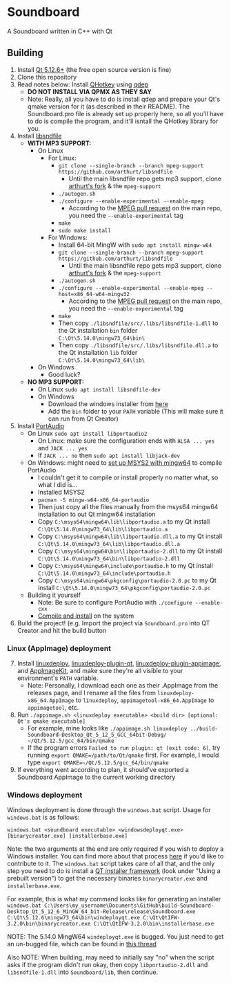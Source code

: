 # Soundboard
A Soundboard written in C++ with Qt

## Building
1. Install [Qt 5.12.6+](https://www.qt.io/download) (the free open source version is fine)
2. Clone this repository
3. Read notes below: Install [QHotkey](https://github.com/Skycoder42/QHotkey) using [qdep](https://github.com/Skycoder42/qdep)
    - **DO NOT INSTALL VIA QPMX AS THEY SAY**
    - Note: Really, all you have to do is install qdep and prepare your Qt's qmake version for it (as described in their README). The Soundboard.pro file is already set up properly here, so all you'll have to do is compile the program, and it'll isntall the QHotkey library for you.
4. Install [libsndfile](https://github.com/erikd/libsndfile)
    - **WITH MP3 SUPPORT:**
        - On Linux
            - For Linux:
                - `git clone --single-branch --branch mpeg-support https://github.com/arthurt/libsndfile`
                     - Until the main libsndfile repo gets mp3 support, clone [arthurt's fork](https://github.com/arthurt/libsndfile) & the `mpeg-support`
                - `./autogen.sh`
                - `./configure --enable-experimental --enable-mpeg`
                    - According to the [MPEG pull request](https://github.com/erikd/libsndfile/pull/499) on the main repo, you need the `--enable-experimental` tag
                - `make`
                - `sudo make install`
            - For Windows:
                - Install 64-bit MingW with `sudo apt install mingw-w64`
                - `git clone --single-branch --branch mpeg-support https://github.com/arthurt/libsndfile`
                     - Until the main libsndfile repo gets mp3 support, clone [arthurt's fork](https://github.com/arthurt/libsndfile) & the `mpeg-support`
                - `./autogen.sh`
                - `./configure --enable-experimental --enable-mpeg --host=x86_64-w64-mingw32`
                    - According to the [MPEG pull request](https://github.com/erikd/libsndfile/pull/499) on the main repo, you need the `--enable-experimental` tag
                - `make`
                - Then copy `./libsndfile/src/.libs/libsndfile-1.dll` to the Qt installation `bin` folder `C:\Qt\5.14.0\mingw73_64\bin\`
                - Then copy `./libsndfile/src/.libs/libsndfile.dll.a` to the Qt installation `lib` folder `C:\Qt\5.14.0\mingw73_64\lib\`
        - On Windows
            - Good luck?
    - **NO MP3 SUPPORT:**
        - On Linux `sudo apt install libsndfile-dev`
        - On Windows
            - Download the windows installer from [here](http://www.mega-nerd.com/libsndfile/)
            - Add the `bin` folder to your `PATH` variable (This will make sure it can run from Qt Creator)
5. Install [PortAudio](http://www.portaudio.com/usinggit.html)
    - On Linux `sudo apt install libportaudio2`
        - On Linux: make sure the configuration ends with `ALSA ... yes` and `JACK ... yes`
        - If `JACK ... no` then `sudo apt install libjack-dev`
    - On Windows: might need to [set up MSYS2 with mingw64](https://github.com/orlp/dev-on-windows/wiki/Installing-GCC--&-MSYS2) to compile PortAudio
        - I couldn't get it to compile or install properly no matter what, so what I did is...
        - Installed MSYS2
        - `pacman -S mingw-w64-x86_64-portaudio`
        - Then just copy all the files manually from the msys64 mingw64 installation to out Qt mingw64 installation
        - Copy `C:\msys64\mingw64\lib\libportaudio.a` to my Qt install `C:\Qt\5.14.0\mingw73_64\lib\libportaudio.a`
        - Copy `C:\msys64\mingw64\lib\libportaudio.dll.a` to my Qt install `C:\Qt\5.14.0\mingw73_64\lib\libportaudio.dll.a`
        - Copy `C:\msys64\mingw64\bin\libportaudio-2.dll` to my Qt install `C:\Qt\5.14.0\mingw73_64\bin\libportaudio-2.dll`
        - Copy `C:\msys64\mingw64\include\portaudio.h` to my Qt install `C:\Qt\5.14.0\mingw73_64\include\portaudio.h`
        - Copy `C:\msys64\mingw64\pkgconfig\portaudio-2.0.pc` to my Qt install `C:\Qt\5.14.0\mingw73_64\pkgconfig\portaudio-2.0.pc`
    - Building it yourself
        - Note: Be sure to configure PortAudio with `./configure --enable-cxx`
        - [Compile and install](http://portaudio.com/docs/v19-doxydocs/tutorial_start.html) on the system
6. Build the project! (e.g. Import the project via `Soundboard.pro` into QT Creator and hit the build button

### Linux (AppImage) deployment

7. Install [linuxdeploy](https://github.com/linuxdeploy/linuxdeploy), [linuxdeploy-plugin-qt](https://github.com/linuxdeploy/linuxdeploy-plugin-qt), [linuxdeploy-plugin-appimage](https://github.com/linuxdeploy/linuxdeploy-plugin-appimage), and [AppImageKit](https://github.com/AppImage/AppImageKit), and make sure they're all visible to your environment's `PATH` variable.
    - Note: Personally, I download each one as their .AppImage from the releases page, and I rename all the files from `linuxdeploy-x86_64.AppImage` to `linuxdeploy`, `appimagetool-x86_64.AppImage` to `appimagetool`, etc.
8. Run `./appimage.sh <linuxdeploy executable> <build dir> [optional: Qt's qmake executable]`
    - For example, mine looks like `./appimage.sh linuxdeploy ../build-Soundboard-Desktop_Qt_5_12_5_GCC_64bit-Debug/ ~/Qt/5.12.5/gcc_64/bin/qmake`
    - If the program errors `Failed to run plugin: qt (exit code: 6)`, try running `export QMAKE=/path/to/Qt/qmake` first. For example, I would type `export QMAKE=~/Qt/5.12.5/gcc_64/bin/qmake`
8. If everything went according to plan, it should've exported a Soundboard AppImage to the current working directory

### Windows deployment

Windows deployment is done through the `windows.bat` script. Usage for `windows.bat` is as follows:

`windows.bat <soundboard executable> <windowsdeployqt.exe> [binarycreator.exe] [installerbase.exe]`

Note: the two arguments at the end are only required if you wish to deploy a Windows installer. You can find more about that process [here](https://doc.qt.io/qtinstallerframework/ifw-creating-installers.html) if you'd like to contribute to it. The `windows.bat` script takes care of all that, and the only step you need to do is install a [QT installer framework](https://wiki.qt.io/Qt-Installer-Framework) (look under "Using a prebuilt version") to get the necessary binaries `binarycreator.exe` and `installerbase.exe`.

For example, this is what my command looks like for generating an installer `windows.bat C:\Users\my_username\Documents\GitHub\build-Soundboard-Desktop_Qt_5_12_6_MinGW_64_bit-Release\release\Soundboard.exe C:\Qt\5.12.6\mingw73_64\bin\windeployqt.exe C:\Qt\QtIFW-3.2.0\bin\binarycreator.exe C:\Qt\QtIFW-3.2.0\bin\installerbase.exe`

NOTE: The 5.14.0 MingW64 `windeployqt.exe` is bugged. You just need to get an un-bugged file, which can be found in [this thread](https://forum.qt.io/topic/109779/windeployqt-exe-comes-with-qt-5-14-not-copy-the-dlls-to-the-app-directory)

Also NOTE: When building, may need to initially say "no" when the script asks if the program didn't run okay, then copy `libportaudio-2.dll` and `libsndfile-1.dll` into `Soundboard/lib`, then continue.


